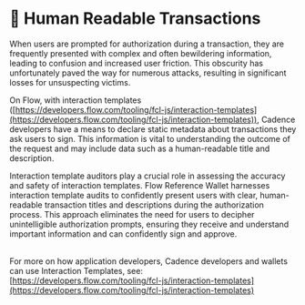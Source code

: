 # 📖 Human Readable Transactions

When users are prompted for authorization during a transaction, they are frequently presented with complex and often bewildering information, leading to confusion and increased user friction. This obscurity has unfortunately paved the way for numerous attacks, resulting in significant losses for unsuspecting victims.

On Flow, with interaction templates ([https://developers.flow.com/tooling/fcl-js/interaction-templates](https://developers.flow.com/tooling/fcl-js/interaction-templates)), Cadence developers have a means to declare static metadata about transactions they ask users to sign. This information is vital to understanding the outcome of the request and may include data such as a human-readable title and description.

Interaction template auditors play a crucial role in assessing the accuracy and safety of interaction templates. Flow Reference Wallet harnesses interaction template audits to confidently present users with clear, human-readable transaction titles and descriptions during the authorization process. This approach eliminates the need for users to decipher unintelligible authorization prompts, ensuring they receive and understand important information and can confidently sign and approve.

\
For more on how application developers, Cadence developers and wallets can use Interaction Templates, see: [https://developers.flow.com/tooling/fcl-js/interaction-templates](https://developers.flow.com/tooling/fcl-js/interaction-templates)
